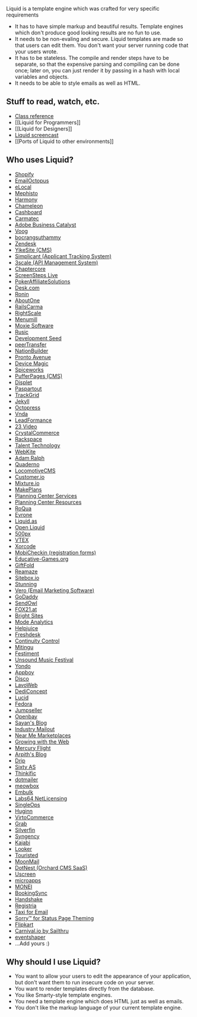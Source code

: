 Liquid is a template engine which was crafted for very specific requirements

* It has to have simple markup and beautiful results. Template engines which
  don't produce good looking results are no fun to use.
* It needs to be non-evaling and secure. Liquid templates are made so that users
  can edit them. You don't want your server running code that your users
  wrote.
* It has to be stateless. The compile and render steps have to be separate, so
  that the expensive parsing and compiling can be done once;  later on, you can
  just render it by passing in a hash with local variables and objects.
* It needs to be able to style emails as well as HTML.

## Stuff to read, watch, etc.

* [Class reference](http://rubydoc.info/gems/liquid)
* [[Liquid for Programmers]]
* [[Liquid for Designers]]
* [Liquid screencast](http://railscasts.com/episodes/118-liquid)
* [[Ports of Liquid to other environments]]

## Who uses Liquid?

* [Shopify](http://www.shopify.com)
* [EmailOctopus](https://emailoctopus.com)
* [eLocal](http://www.elocal.com)
* [Mephisto](http://mephistoblog.com/)
* [Harmony](http://get.harmonyapp.com)
* [Chameleon](http://chameleon.wikidot.com/)
* [Cashboard](http://www.getcashboard.com)
* [Carmatec](https://www.carmatec.com/)
* [Adobe Business Catalyst](http://businesscatalyst.com/)
* [Voog](http://www.voog.com)
* [bocrangsuthammy](http://bocrangsuthammy.com.vn/)
* [Zendesk](http://www.zendesk.com)
* [YikeSite (CMS)](http://api.yikesite.com/)
* [Simplicant (Applicant Tracking System)](http://www.simplicant.com/)
* [3scale (API Management System)](http://www.3scale.net/)
* [Chaptercore](http://www.chaptercore.com)
* [ScreenSteps Live](http://bluemangolearning.com/screenstepslive)
* [PokerAffiliateSolutions](http://www.pokeraffiliatesolutions.com/)
* [Desk.com](http://www.desk.com)
* [Ronin](http://www.roninapp.com)
* [AboutOne](http://www.aboutone.com)
* [RailsCarma](http://www.railscarma.com)
* [RightScale](http://support.rightscale.com/15-References/Liquid_Markup_with_RightScale_Widgets)
* [Menumill](http://www.menumill.com)
* [Moxie Software](http://www.moxiesoft.com/)
* [Rusic](http://rusic.com/)
* [Development Seed](http://developmentseed.org/blog/2011/09/09/jekyll-github-pages/)
* [peerTransfer](http://peertransfer.com)
* [NationBuilder](http://nationbuilder.com/)
* [Pronto Avenue](http://www.prontoavenue.biz)
* [Device Magic](http://www.devicemagic.com)
* [Spiceworks](http://www.spiceworks.com)
* [PufferPages (CMS)](https://github.com/puffer/puffer_pages/)
* [Displet](http://displet.com)
* [Paspartout](http://paspartout.com)
* [TrackGrid](http://www.trackgrid.com)
* [Jekyll](http://jekyllrb.com/)
* [Octopress](http://octopress.org/)
* [Vnda](http://www.vnda.com.br/)
* [LeadFormance](http://www.leadformance.com/)
* [23 Video](http://www.23video.com/)
* [CrystalCommerce](http://www.crystalcommerce.com/)
* [Rackspace](http://www.rackspace.com/)
* [Talent Technology](http://www.talenttech.com)
* [WebKite](http://webkite.com/)
* [Adam Ralph](http://adamralph.com/)
* [Quaderno](http://getquaderno.com/)
* [LocomotiveCMS](http://locomotivecms.com/)
* [Customer.io](http://customer.io)
* [Mixture.io](http://mixture.io)
* [MakePlans](http://makeplans.net)
* [Planning Center Services](http://get.planningcenteronline.com)
* [Planning Center Resources](http://get.planningcenteronline.com/resources)
* [RoQua](http://www.roqua.nl)
* [Evrone](http://www.evrone.com)
* [Liquid.as](https://github.com/prevailhs/liquid.as)
* [Open Liquid](https://github.com/23/openliquid)
* [500px](http://portfolios.500px.com)
* [VTEX](http://www.vtex.com.br/)
* [Xorcode](http://www.xorcode.com/)
* [MobiCheckin (registration forms)](http://www.mobicheckin.com)
* [Educative-Games.org](http://educative-games.org)
* [GiftFold](http://giftfold.com)
* [Reamaze](http://www.reamaze.com)
* [Sitebox.io](http://www.sitebox.io)
* [Stunning](https://stunning.co)
* [Vero (Email Marketing Software)](https://www.getvero.com)
* [GoDaddy](https://www.godaddy.com)
* [SendOwl](http://www.sendowl.com)
* [FOX21.at](http://blog.fox21.at)
* [Bright Sites](http://www.brightsites.com)
* [Mode Analytics](http://www.modeanalytics.com)
* [Helpjuice](https://www.helpjuice.com)
* [Freshdesk](http://freshdesk.com)
* [Continuity Control](http://www.continuity.net)
* [Mitingu](http://www.mitingu.com)
* [Festiment](http://www.festiment.com)
* [Unsound Music Festival](http://www.unsound.pl)
* [Yondo](https://www.yondo.com)
* [Appboy](https://www.appboy.com)
* [Disco](http://discolabs.com)
* [LavoWeb](http://lavoweb.net)
* [DediConcept](http://www.dediconcept.com)
* [Lucid](http://www.lucid.co.nz/)
* [Fedora](http://usefedora.com/)
* [Jumpseller](https://jumpseller.com/)
* [Openbay](https://www.openbay.com)
* [Sayan's Blog](http://sayan98.github.io/blog)
* [Industry Mailout](https://industrymailout.com/)
* [Near Me Marketplaces](https://near-me.com/)
* [Growing with the Web](http://www.growingwiththeweb.com/)
* [Mercury Flight](http://www.mercuryflight.com/)
* [Arpith's Blog](http://arpith.xyz/)
* [Drip](https://www.getdrip.com/)
* [Sixty AS](http://www.sixty.no/)
* [Thinkific](http://www.thinkific.com/)
* [dotmailer](https://www.dotmailer.com/)
* [meowbox](https://meowbox.com/)
* [Embulk](http://embulk.org)
* [Labs64 NetLicensing](http://netlicensing.io)
* [SingleOps](http://singleops.com/)
* [Huginn](https://github.com/cantino/huginn)
* [VirtoCommerce](http://virtocommerce.com/)
* [Grab](https://grab.com/)
* [Silverfin](http://www.getsilverfin.com/)
* [Syngency](http://www.syngency.com)
* [Kajabi](http://www.kajabi.co)
* [Looker](https://www.looker.com)
* [Touristed](https://en.touristed.com)
* [MoonMail](https://moonmail.io)
* [DotNest (Orchard CMS SaaS)](https://dotnest.com)
* [Uscreen](http://www.uscreen.tv/)
* [microapps](http://microapps.com)
* [MONEI](https://monei.net)
* [BookingSync](https://www.bookingsync.com)
* [Handshake](https://joinhandshake.com)
* [Registria](https://registria.com)
* [Taxi for Email](http://taxiforemail.com)
* [Sorry™ for Status Page Theming](https://www.sorryapp.com/)
* [Flipkart](https://www.flipkart.com/)
* [Carnival.io by Sailthru](http://carnival.io/)
* [eventshaper](https://eventshaper.co/)
* ...Add yours :)

## Why should I use Liquid?

* You want to allow your users to edit the appearance of your application, but
  don't want them to run insecure code on your server.
* You want to render templates directly from the database.
* You like Smarty-style template engines.
* You need a template engine which does HTML just as well as emails.
* You don't like the markup language of your current template engine.